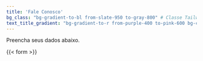 ```yaml
---
title: 'Fale Conosco'
bg_class: "bg-gradient-to-bl from-slate-950 to-gray-800" # Classe Tailwind para o fundo
text_title_gradient: "bg-gradient-to-r from-purple-400 to-pink-600 bg-clip-text text-transparent"
---
```




Preencha seus dados abaixo.



{{< form >}}